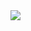 <img src="https://github-readme-stats.vercel.app/api?username=mistertoasty&&show_icons=true&title_color=ffffff&icon_color=ffffff&text_color=ffffff&bg_color=252525">
